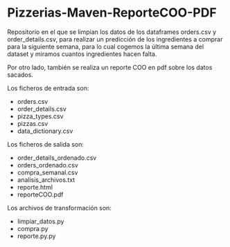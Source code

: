 # Pizzerias-Maven-ReporteCOO-PDF
Repositorio en el que se limpian los datos de los dataframes orders.csv y order_details.csv, para realizar un predicción de los ingredientes a comprar para la siguiente semana, para lo cual cogemos la última semana del dataset y miramos cuantos ingredientes hacen falta.

Por otro lado, también se realiza un reporte COO en pdf sobre los datos sacados.

Los ficheros de entrada son:
- orders.csv
- order_details.csv
- pizza_types.csv
- pizzas.csv
- data_dictionary.csv

Los ficheros de salida son:
- order_details_ordenado.csv
- orders_ordenado.csv
- compra_semanal.csv
- analisis_archivos.txt
- reporte.html
- reporteCOO.pdf

Los archivos de transformación son:
- limpiar_datos.py
- compra.py
- reporte.py.py
